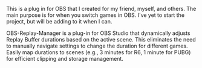 This is a plug in for OBS that I created for my friend, myself, and others. The main purpose is for when you switch games in OBS.
I've yet to start the project, but will be adding to it when I can.

OBS-Replay-Manager is a plug-in for OBS Studio that dynamically adjusts Replay Buffer durations based on the active scene. 
This eliminates the need to manually navigate settings to change the duration for different games. 
Easily map durations to scenes (e.g., 3 minutes for R6, 1 minute for PUBG) for efficient clipping and storage management.

